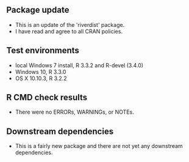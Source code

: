 ## Package update
* This is an update of the 'riverdist' package.
* I have read and agree to all CRAN policies.

## Test environments
* local Windows 7 install, R 3.3.2 and R-devel (3.4.0)
* Windows 10, R 3.3.0
* OS X 10.10.3, R 3.2.2

## R CMD check results
* There were no ERRORs, WARNINGs, or NOTEs. 

## Downstream dependencies
* This is a fairly new package and there are not yet any downstream dependencies.
